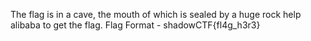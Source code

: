 The flag is in a cave, the mouth of which is sealed by a huge rock help alibaba to get the flag.
Flag Format - shadowCTF{fl4g_h3r3}